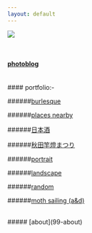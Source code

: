 ```yaml
---
layout: default
---
```

![](https://euklidean.github.io/images/hp1.jpg)

<BR>

#### [photoblog](01-recent)
<BR>
#### portfolio:-

######[burlesque](02-burlesque)

######[places nearby](03-places-nearby)

######[日本酒](04-nihonshu)

######[秋田竿燈まつり](05-kantou)

######[portrait](06-portrait)

######[landscape](07-landscape)

######[random](08-random)

######[moth sailing (a&d)](09-moth-sailing)

<BR>
##### [about](99-about)
<BR>
<BR>
